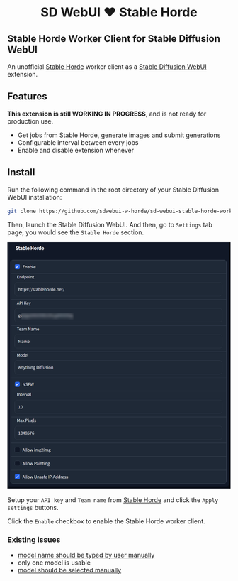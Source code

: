 <h1 align="center">SD WebUI ❤️ Stable Horde</h1>

## Stable Horde Worker Client for Stable Diffusion WebUI

An unofficial [Stable Horde](https://stablehorde.net/) worker client as a [Stable Diffusion WebUI](https://github.com/AUTOMATIC1111/stable-diffusion-webui) extension.

## Features

**This extension is still WORKING IN PROGRESS**, and is not ready for production use.

- Get jobs from Stable Horde, generate images and submit generations
- Configurable interval between every jobs
- Enable and disable extension whenever

## Install

Run the following command in the root directory of your Stable Diffusion WebUI installation:

```bash
git clone https://github.com/sdwebui-w-horde/sd-webui-stable-horde-worker.git extensions/stable-horde-worker
```

Then, launch the Stable Diffusion WebUI. And then, go to `Settings` tab page, you would see the `Stable Horde` section.

![settings](./screenshots/settings.png)

Setup your `API key` and `Team name` from [Stable Horde](https://stablehorde.net/) and click the `Apply settings` buttons.

Click the `Enable` checkbox to enable the Stable Horde worker client.

### Existing issues

- [model name should be typed by user manually](https://github.com/sdwebui-w-horde/sd-webui-stable-horde-worker/issues/2)
- only one model is usable
- [model should be selected manually](https://github.com/sdwebui-w-horde/sd-webui-stable-horde-worker/issues/3)
